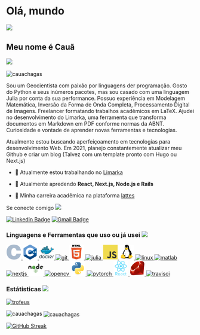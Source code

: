 # Olá, mundo 

![](https://raw.githubusercontent.com/MartinHeinz/MartinHeinz/master/wave.gif) 

## Meu nome é Cauã 
<img src = "https://media0.giphy.com/media/KDDpcKigbfFpnejZs6/giphy.gif?cid=ecf05e47oy6f4zjs8g1qoiystc56cu7r9tb8a1fe76e05oty&rid=giphy.gif" width = 100px>

![cauachagas](https://komarev.com/ghpvc/?username=cauachagas&label=Visualização%20do%20Perfil&color=0e75b6&style=plastic)

Sou um Geocientista com paixão por linguagens der programação. Gosto do Python e seus inúmeros pacotes, mas sou casado com uma linguagem Julia por conta da sua performance. Possuo experiência em Modelagem Matemática, Inversão da Forma de Onda Completa, Processamento Digital de Imagens. Freelancer formatando trabalhos acadêmicos em LaTeX. Ajudei no desenvolvimento do Limarka, uma ferramenta que transforma documentos em Markdown em PDF conforme normas da ABNT. Curiosidade e vontade de aprender novas ferramentas e tecnologias. 

Atualmente estou buscando aperfeiçoamento em tecnologias para desenvolvimento Web. Em 2021, planejo constantemente atualizar meu Github e criar um blog (Talvez com um template pronto com Hugo ou Next.js)



- 🔭 Atualmente estou trabalhando no [Limarka](https://github.com/abntex/limarka)

- 🌱 Atualmente apredendo **React, Next.js, Node.js e Rails**

- 📄 Minha carreira acadêmica na plataforma [lattes](http://lattes.cnpq.br/1045414178246229)


Se conecte comigo <img src='https://raw.githubusercontent.com/ShahriarShafin/ShahriarShafin/main/Assets/handshake.gif' width="100px"> </h2>
<p align = 'center'>

[![Linkedin Badge](https://img.shields.io/static/v1?message=caua-chagas-santos&logo=linkedin&labelColor=1182c3&color=1182c3&logoColor=white&label=%20)](https://www.linkedin.com/in/caua-chagas-santos/) 
[![Gmail Badge](https://img.shields.io/static/v1?message=caua.geof@gmail.com&logo=gmail&labelColor=C14438&color=C14438&logoColor=white&label=%20)](mailto:caua.geof@gmail.com)


### Linguagens e Ferramentas que uso ou já usei <img src = "https://media2.giphy.com/media/QssGEmpkyEOhBCb7e1/giphy.gif?cid=ecf05e47a0n3gi1bfqntqmob8g9aid1oyj2wr3ds3mg700bl&rid=giphy.gif" width = 50px> </h2>
<p align = 'center'>

<p align="left">
<a href="https://www.cprogramming.com/" target="_blank"> <img src="https://raw.githubusercontent.com/devicons/devicon/master/icons/c/c-original.svg" alt="c" width="40" height="40"/> </a> 
<a href="https://www.w3schools.com/cpp/" target="_blank"> <img src="https://raw.githubusercontent.com/devicons/devicon/master/icons/cplusplus/cplusplus-original.svg" alt="cplusplus" width="40" height="40"/> </a> 
<a href="https://www.docker.com/" target="_blank"> <img src="https://raw.githubusercontent.com/devicons/devicon/master/icons/docker/docker-original-wordmark.svg" alt="docker" width="40" height="40"/> </a> 
<a href="https://git-scm.com/" target="_blank"> <img src="https://www.vectorlogo.zone/logos/git-scm/git-scm-icon.svg" alt="git" width="40" height="40"/> </a> 
<a href="https://www.w3.org/html/" target="_blank"> <img src="https://raw.githubusercontent.com/devicons/devicon/master/icons/html5/html5-original-wordmark.svg" alt="html5" width="40" height="40"/> </a> 
<a href="https://julialang.org/" target="_blank"> <img src="https://raw.githubusercontent.com/PapirusDevelopmentTeam/papirus-icon-theme/master/Papirus/22x22/apps/julia.svg" alt="julia" width="40" height="40"/> </a> 
<a href="https://developer.mozilla.org/en-US/docs/Web/JavaScript" target="_blank"> <img src="https://raw.githubusercontent.com/devicons/devicon/master/icons/javascript/javascript-original.svg" alt="javascript" width="40" height="40"/> </a> 
<a href="https://www.linux.org/" target="_blank"> <img src="https://raw.githubusercontent.com/devicons/devicon/master/icons/linux/linux-original.svg" alt="linux" width="40" height="40"/> </a> 
<a href="https://jupyter.org/" target="_blank"> <img src="https://jupyter.org/assets/main-logo.svg" alt="linux" width="40" height="40"/> </a>
<a href="https://www.mathworks.com/" target="_blank"> <img src="https://raw.githubusercontent.com/simple-icons/simple-icons/master/icons/mathworks.svg" alt="matlab" width="40" height="40"/> </a> 
<a href="https://nextjs.org/" target="_blank"> <img src="https://cdn.worldvectorlogo.com/logos/nextjs-3.svg" alt="nextjs" width="40" height="40"/> </a> 
<a href="https://nodejs.org" target="_blank"> <img src="https://raw.githubusercontent.com/devicons/devicon/master/icons/nodejs/nodejs-original-wordmark.svg" alt="nodejs" width="40" height="40"/> </a> 
<a href="https://opencv.org/" target="_blank"> <img src="https://www.vectorlogo.zone/logos/opencv/opencv-icon.svg" alt="opencv" width="40" height="40"/> </a> </a> 
<a href="https://www.python.org" target="_blank"> <img src="https://raw.githubusercontent.com/devicons/devicon/master/icons/python/python-original.svg" alt="python" width="40" height="40"/> </a> 
<a href="https://pytorch.org/" target="_blank"> <img src="https://www.vectorlogo.zone/logos/pytorch/pytorch-icon.svg" alt="pytorch" width="40" height="40"/> </a> 
<a href="https://reactjs.org/" target="_blank"> <img src="https://raw.githubusercontent.com/devicons/devicon/master/icons/react/react-original-wordmark.svg" alt="react" width="40" height="40"/> </a> 
<a href="https://www.ruby-lang.org/en/" target="_blank"> <img src="https://raw.githubusercontent.com/devicons/devicon/master/icons/ruby/ruby-original.svg" alt="ruby" width="40" height="40"/> </a> 
<a href="https://travis-ci.org" target="_blank"> <img src="https://www.vectorlogo.zone/logos/travis-ci/travis-ci-icon.svg" alt="travisci" width="40" height="40"/> </a>
</p>

### Estátisticas <img src='https://media1.giphy.com/media/du3J3cXyzhj75IOgvA/giphy.gif?cid=ecf05e47x2g034i9pzwtzzsd3xgg2w9nr94t4tflbbgo3008&rid=giphy.gif' width='75px'> 


[![trofeus](https://github-profile-trophy.vercel.app/?username=cauachagas)](https://github.com/cauachagas/github-profile-trophy)

<p><img align="left" src="https://github-readme-stats.vercel.app/api/top-langs?username=cauachagas&show_icons=true&locale=pt-br&layout=compact" alt="cauachagas" /></p>

<p>&nbsp;<img align="center" src="https://github-readme-stats.vercel.app/api?username=cauachagas&show_icons=true&locale=pt-br" alt="cauachagas" /></p>

[![GitHub Streak](https://github-readme-streak-stats.herokuapp.com/?user=cauachagas&locale=pt-br)](https://github.com/DenverCoder1/github-readme-streak-stats)

